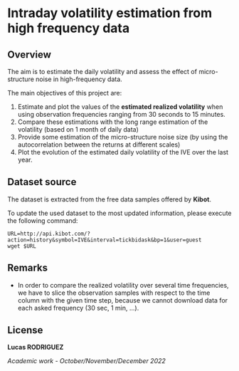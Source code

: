 # Intraday volatility estimation from high frequency data

## Overview

The aim is to estimate the daily volatility and assess the effect of micro-structure noise in high-frequency data.

The main objectives of this project are:

1. Estimate and plot the values of the **estimated realized volatility** when using observation frequencies ranging from 30 seconds to 15 minutes.
2. Compare these estimations with the long range estimation of the volatility (based on 1 month of daily data)
3. Provide some estimation of the micro-structure noise size (by using the autocorrelation between the returns at different scales)
4. Plot the evolution of the estimated daily volatility of the IVE over the last year.


## Dataset source


The dataset is extracted from the free data samples offered by **Kibot**.

To update the used dataset to the most updated information, please execute the following command:


```shell
URL=http://api.kibot.com/?action=history&symbol=IVE&interval=tickbidask&bp=1&user=guest
wget $URL
```



## Remarks

- In order to compare the realized volatility over several time frequencies, we have to slice the observation samples with respect to the time column with the given time step, because we cannot download data for each asked frequency (30 sec, 1 min, ...).


## License

**Lucas RODRIGUEZ**

*Academic work - October/November/December 2022*


